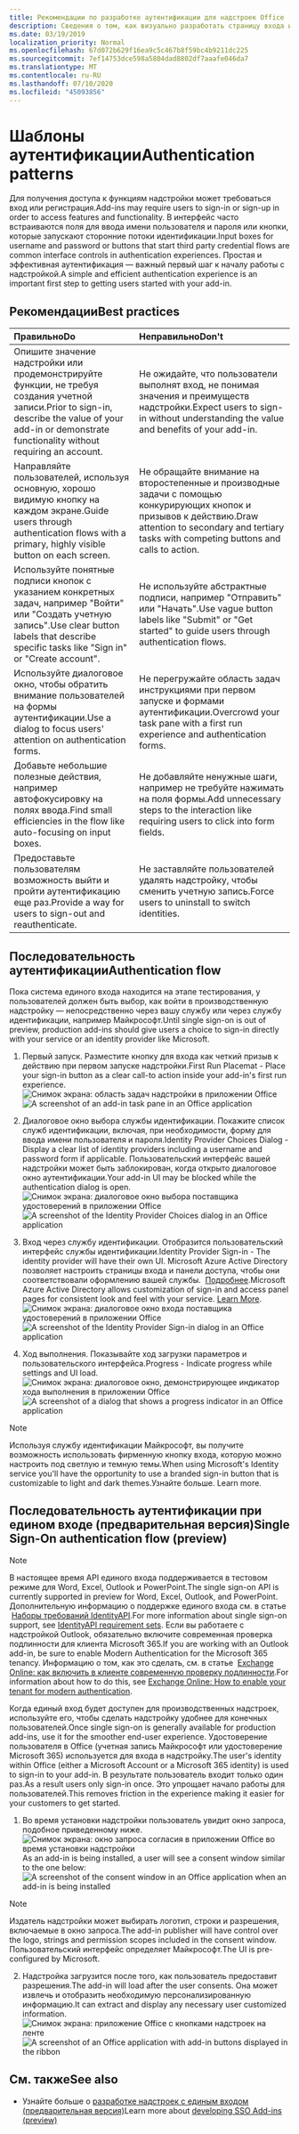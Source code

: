 ```yaml
---
title: Рекомендации по разработке аутентификации для надстроек Office
description: Сведения о том, как визуально разработать страницу входа или регистрации в надстройке Office.
ms.date: 03/19/2019
localization_priority: Normal
ms.openlocfilehash: 67d072b629f16ea9c5c467b8f59bc4b9211dc225
ms.sourcegitcommit: 7ef14753dce598a5804dad8802df7aaafe046da7
ms.translationtype: MT
ms.contentlocale: ru-RU
ms.lasthandoff: 07/10/2020
ms.locfileid: "45093856"
---
```

# <a name="authentication-patterns"></a><span data-ttu-id="c5ae8-103">Шаблоны аутентификации</span><span class="sxs-lookup"><span data-stu-id="c5ae8-103">Authentication patterns</span></span>

<span data-ttu-id="c5ae8-104">Для получения доступа к функциям надстройки может требоваться вход или регистрация.</span><span class="sxs-lookup"><span data-stu-id="c5ae8-104">Add-ins may require users to sign-in or sign-up in order to access features and functionality.</span></span> <span data-ttu-id="c5ae8-105">В интерфейс часто встраиваются поля для ввода имени пользователя и пароля или кнопки, которые запускают сторонние потоки идентификации.</span><span class="sxs-lookup"><span data-stu-id="c5ae8-105">Input boxes for username and password or buttons that start third party credential flows are common interface controls in authentication experiences.</span></span> <span data-ttu-id="c5ae8-106">Простая и эффективная аутентификация — важный первый шаг к началу работы с надстройкой.</span><span class="sxs-lookup"><span data-stu-id="c5ae8-106">A simple and efficient authentication experience is an important first step to getting users started with your add-in.</span></span>

## <a name="best-practices"></a><span data-ttu-id="c5ae8-107">Рекомендации</span><span class="sxs-lookup"><span data-stu-id="c5ae8-107">Best practices</span></span>

|<span data-ttu-id="c5ae8-108">Правильно</span><span class="sxs-lookup"><span data-stu-id="c5ae8-108">Do</span></span>|<span data-ttu-id="c5ae8-109">Неправильно</span><span class="sxs-lookup"><span data-stu-id="c5ae8-109">Don't</span></span>|
|:----|:----|
|<span data-ttu-id="c5ae8-110">Опишите значение надстройки или продемонстрируйте функции, не требуя создания учетной записи.</span><span class="sxs-lookup"><span data-stu-id="c5ae8-110">Prior to sign-in, describe the value of your add-in or demonstrate functionality without requiring an account.</span></span> |<span data-ttu-id="c5ae8-111">Не ожидайте, что пользователи выполнят вход, не понимая значения и преимуществ надстройки.</span><span class="sxs-lookup"><span data-stu-id="c5ae8-111">Expect users to sign-in without understanding the value and benefits of your add-in.</span></span>|
|<span data-ttu-id="c5ae8-112">Направляйте пользователей, используя основную, хорошо видимую кнопку на каждом экране.</span><span class="sxs-lookup"><span data-stu-id="c5ae8-112">Guide users through authentication flows with a primary, highly visible button on each screen.</span></span> |<span data-ttu-id="c5ae8-113">Не обращайте внимание на второстепенные и производные задачи с помощью конкурирующих кнопок и призывов к действию.</span><span class="sxs-lookup"><span data-stu-id="c5ae8-113">Draw attention to secondary and tertiary tasks with competing buttons and calls to action.</span></span>|
|<span data-ttu-id="c5ae8-114">Используйте понятные подписи кнопок с указанием конкретных задач, например "Войти" или "Создать учетную запись".</span><span class="sxs-lookup"><span data-stu-id="c5ae8-114">Use clear button labels that describe specific tasks like "Sign in" or "Create account".</span></span>   |<span data-ttu-id="c5ae8-115">Не используйте абстрактные подписи, например "Отправить" или "Начать".</span><span class="sxs-lookup"><span data-stu-id="c5ae8-115">Use vague button labels like "Submit" or "Get started" to guide users through authentication flows.</span></span>|
|<span data-ttu-id="c5ae8-116">Используйте диалоговое окно, чтобы обратить внимание пользователей на формы аутентификации.</span><span class="sxs-lookup"><span data-stu-id="c5ae8-116">Use a dialog to focus users' attention on authentication forms.</span></span>    |<span data-ttu-id="c5ae8-117">Не перегружайте область задач инструкциями при первом запуске и формами аутентификации.</span><span class="sxs-lookup"><span data-stu-id="c5ae8-117">Overcrowd your task pane with a first run experience and authentication forms.</span></span>|
|<span data-ttu-id="c5ae8-118">Добавьте небольшие полезные действия, например автофокусировку на полях ввода.</span><span class="sxs-lookup"><span data-stu-id="c5ae8-118">Find small efficiencies in the flow like auto-focusing on input boxes.</span></span> |<span data-ttu-id="c5ae8-119">Не добавляйте ненужные шаги, например не требуйте нажимать на поля формы.</span><span class="sxs-lookup"><span data-stu-id="c5ae8-119">Add unnecessary steps to the interaction like requiring users to click into form fields.</span></span>|
|<span data-ttu-id="c5ae8-120">Предоставьте пользователям возможность выйти и пройти аутентификацию еще раз.</span><span class="sxs-lookup"><span data-stu-id="c5ae8-120">Provide a way for users to sign-out and reauthenticate.</span></span>    |<span data-ttu-id="c5ae8-121">Не заставляйте пользователей удалять надстройку, чтобы сменить учетную запись.</span><span class="sxs-lookup"><span data-stu-id="c5ae8-121">Force users to uninstall to switch identities.</span></span>|

## <a name="authentication-flow"></a><span data-ttu-id="c5ae8-122">Последовательность аутентификации</span><span class="sxs-lookup"><span data-stu-id="c5ae8-122">Authentication flow</span></span>

<span data-ttu-id="c5ae8-123">Пока система единого входа находится на этапе тестирования, у пользователей должен быть выбор, как войти в производственную надстройку — непосредственно через вашу службу или через службу идентификации, например Майкрософт.</span><span class="sxs-lookup"><span data-stu-id="c5ae8-123">Until single sign-on is out of preview, production add-ins should give users a choice to sign-in directly with your service or an identity provider like Microsoft.</span></span>

1. <span data-ttu-id="c5ae8-124">Первый запуск. Разместите кнопку для входа как четкий призыв к действию при первом запуске надстройки.</span><span class="sxs-lookup"><span data-stu-id="c5ae8-124">First Run Placemat - Place your sign-in button as a clear call-to action inside your add-in's first run experience.</span></span>
<span data-ttu-id="c5ae8-125">![Снимок экрана: область задач надстройки в приложении Office](../images/add-in-fre-value-placemat.png)</span><span class="sxs-lookup"><span data-stu-id="c5ae8-125">![A screenshot of an add-in task pane in an Office application](../images/add-in-fre-value-placemat.png)</span></span>

2. <span data-ttu-id="c5ae8-126">Диалоговое окно выбора службы идентификации. Покажите список служб идентификации, включая, при необходимости, форму для ввода имени пользователя и пароля.</span><span class="sxs-lookup"><span data-stu-id="c5ae8-126">Identity Provider Choices Dialog - Display a clear list of identity providers including a username and password form if applicable.</span></span> <span data-ttu-id="c5ae8-127">Пользовательский интерфейс вашей надстройки может быть заблокирован, когда открыто диалоговое окно аутентификации.</span><span class="sxs-lookup"><span data-stu-id="c5ae8-127">Your add-in UI may be blocked while the authentication dialog is open.</span></span>
<span data-ttu-id="c5ae8-128">![Снимок экрана: диалоговое окно выбора поставщика удостоверений в приложении Office](../images/add-in-auth-choices-dialog.png)</span><span class="sxs-lookup"><span data-stu-id="c5ae8-128">![A screenshot of the Identity Provider Choices dialog in an Office application](../images/add-in-auth-choices-dialog.png)</span></span>



3. <span data-ttu-id="c5ae8-129">Вход через службу идентификации. Отобразится пользовательский интерфейс службы идентификации.</span><span class="sxs-lookup"><span data-stu-id="c5ae8-129">Identity Provider Sign-in - The identity provider will have their own UI.</span></span> <span data-ttu-id="c5ae8-130">Microsoft Azure Active Directory позволяет настроить страницы входа и панели доступа, чтобы они соответствовали оформлению вашей службы.  [Подробнее](/azure/active-directory/fundamentals/customize-branding).</span><span class="sxs-lookup"><span data-stu-id="c5ae8-130">Microsoft Azure Active Directory allows customization of sign-in and access panel pages for consistent look and feel with your service. [Learn More](/azure/active-directory/fundamentals/customize-branding).</span></span>
<span data-ttu-id="c5ae8-131">![Снимок экрана: диалоговое окно входа поставщика удостоверений в приложении Office](../images/add-in-auth-identity-sign-in.png)</span><span class="sxs-lookup"><span data-stu-id="c5ae8-131">![A screenshot of the Identity Provider Sign-in dialog in an Office application](../images/add-in-auth-identity-sign-in.png)</span></span>

4. <span data-ttu-id="c5ae8-132">Ход выполнения. Показывайте ход загрузки параметров и пользовательского интерфейса.</span><span class="sxs-lookup"><span data-stu-id="c5ae8-132">Progress - Indicate progress while settings and UI load.</span></span>
<span data-ttu-id="c5ae8-133">![Снимок экрана: диалоговое окно, демонстрирующее индикатор хода выполнения в приложении Office](../images/add-in-auth-modal-interstitial.png)</span><span class="sxs-lookup"><span data-stu-id="c5ae8-133">![A screenshot of a dialog that shows a progress indicator in an Office application](../images/add-in-auth-modal-interstitial.png)</span></span>

> [!NOTE] 
> <span data-ttu-id="c5ae8-134">Используя службу идентификации Майкрософт, вы получите возможность использовать фирменную кнопку входа, которую можно настроить под светлую и темную темы.</span><span class="sxs-lookup"><span data-stu-id="c5ae8-134">When using Microsoft's Identity service you'll have the opportunity to use a branded sign-in button that is customizable to light and dark themes.</span></span><span data-ttu-id="c5ae8-135">Узнайте больше.</span><span class="sxs-lookup"><span data-stu-id="c5ae8-135"> Learn more.</span></span>

## <a name="single-sign-on-authentication-flow-preview"></a><span data-ttu-id="c5ae8-136">Последовательность аутентификации при едином входе (предварительная версия)</span><span class="sxs-lookup"><span data-stu-id="c5ae8-136">Single Sign-On authentication flow (preview)</span></span>

> [!NOTE]
> <span data-ttu-id="c5ae8-137">В настоящее время API единого входа поддерживается в тестовом режиме для Word, Excel, Outlook и PowerPoint.</span><span class="sxs-lookup"><span data-stu-id="c5ae8-137">The single sign-on API is currently supported in preview for Word, Excel, Outlook, and PowerPoint.</span></span> <span data-ttu-id="c5ae8-138">Дополнительную информацию о поддержке единого входа см. в статье  [Наборы требований IdentityAPI](../reference/requirement-sets/identity-api-requirement-sets.md).</span><span class="sxs-lookup"><span data-stu-id="c5ae8-138">For more information about single sign-on support, see [IdentityAPI requirement sets](../reference/requirement-sets/identity-api-requirement-sets.md).</span></span> <span data-ttu-id="c5ae8-139">Если вы работаете с надстройкой Outlook, обязательно включите современная проверка подлинности для клиента Microsoft 365.</span><span class="sxs-lookup"><span data-stu-id="c5ae8-139">If you are working with an Outlook add-in, be sure to enable Modern Authentication for the Microsoft 365 tenancy.</span></span> <span data-ttu-id="c5ae8-140">Информацию о том, как это сделать, см. в статье  [Exchange Online: как включить в клиенте современную проверку подлинности](https://social.technet.microsoft.com/wiki/contents/articles/32711.exchange-online-how-to-enable-your-tenant-for-modern-authentication.aspx).</span><span class="sxs-lookup"><span data-stu-id="c5ae8-140">For information about how to do this, see [Exchange Online: How to enable your tenant for modern authentication](https://social.technet.microsoft.com/wiki/contents/articles/32711.exchange-online-how-to-enable-your-tenant-for-modern-authentication.aspx).</span></span>

<span data-ttu-id="c5ae8-141">Когда единый вход будет доступен для производственных надстроек, используйте его, чтобы сделать надстройку удобнее для конечных пользователей.</span><span class="sxs-lookup"><span data-stu-id="c5ae8-141">Once single sign-on is generally available for production add-ins, use it for the smoother end-user experience.</span></span> <span data-ttu-id="c5ae8-142">Удостоверение пользователя в Office (учетная запись Майкрософт или удостоверение Microsoft 365) используется для входа в надстройку.</span><span class="sxs-lookup"><span data-stu-id="c5ae8-142">The user's identity within Office (either a Microsoft Account or a Microsoft 365 identity) is used to sign-in to your add-in.</span></span> <span data-ttu-id="c5ae8-143">В результате пользователь входит только один раз.</span><span class="sxs-lookup"><span data-stu-id="c5ae8-143">As a result users only sign-in once.</span></span> <span data-ttu-id="c5ae8-144">Это упрощает начало работы для пользователей.</span><span class="sxs-lookup"><span data-stu-id="c5ae8-144">This removes friction in the experience making it easier for your customers to get started.</span></span>

1. <span data-ttu-id="c5ae8-145">Во время установки надстройки пользователь увидит окно запроса, подобное приведенному ниже. ![Снимок экрана: окно запроса согласия в приложении Office во время установки надстройки](../images/add-in-auth-SSO-consent-dialog.png)</span><span class="sxs-lookup"><span data-stu-id="c5ae8-145">As an add-in is being installed, a user will see a consent window similar to the one below: ![A screenshot of the consent window in an Office application when an add-in is being installed](../images/add-in-auth-SSO-consent-dialog.png)</span></span>
> [!NOTE]
> <span data-ttu-id="c5ae8-146">Издатель надстройки может выбирать логотип, строки и разрешения, включаемые в окно запроса.</span><span class="sxs-lookup"><span data-stu-id="c5ae8-146">The add-in publisher will have control over the logo, strings and permission scopes included in the consent window.</span></span> <span data-ttu-id="c5ae8-147">Пользовательский интерфейс определяет Майкрософт.</span><span class="sxs-lookup"><span data-stu-id="c5ae8-147">The UI is pre-configured by Microsoft.</span></span>

2. <span data-ttu-id="c5ae8-148">Надстройка загрузится после того, как пользователь предоставит разрешения.</span><span class="sxs-lookup"><span data-stu-id="c5ae8-148">The add-in will load after the user consents.</span></span> <span data-ttu-id="c5ae8-149">Она может извлечь и отобразить необходимую персонализированную информацию.</span><span class="sxs-lookup"><span data-stu-id="c5ae8-149">It can extract and display any necessary user customized information.</span></span>
<span data-ttu-id="c5ae8-150">![Снимок экрана: приложение Office с кнопками надстроек на ленте](../images/add-in-ribbon.png)</span><span class="sxs-lookup"><span data-stu-id="c5ae8-150">![A screenshot of an Office application with add-in buttons displayed in the ribbon](../images/add-in-ribbon.png)</span></span>

## <a name="see-also"></a><span data-ttu-id="c5ae8-151">См. также</span><span class="sxs-lookup"><span data-stu-id="c5ae8-151">See also</span></span>

- <span data-ttu-id="c5ae8-152">Узнайте больше о [разработке надстроек с единым входом (предварительная версия)](../develop/sso-in-office-add-ins.md)</span><span class="sxs-lookup"><span data-stu-id="c5ae8-152">Learn more about [developing SSO Add-ins (preview)](../develop/sso-in-office-add-ins.md)</span></span>
